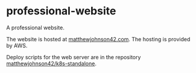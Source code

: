 # professional-website

A professional website.

The website is hosted at [matthewjohnson42.com](https://matthewjohnson42.com). The hosting is provided by AWS.

Deploy scripts for the web server are in the repository [matthewjohnson42/k8s-standalone](https://github.com/matthewjohnson42/k8s-standalone).
